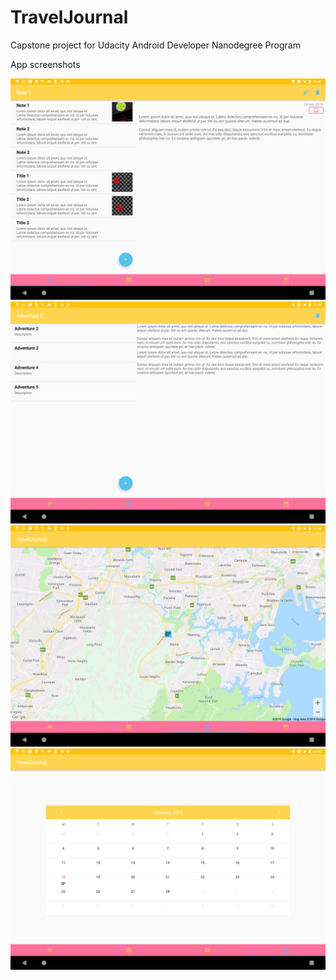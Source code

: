 # TravelJournal

Capstone project for Udacity Android Developer Nanodegree Program

App screenshots

![Notes screen](https://github.com/pirosl/udacity_photo/blob/master/screencap1.png)
![Adventure screen](https://github.com/pirosl/udacity_photo/blob/master/screencap2.png)
![Map screen](https://github.com/pirosl/udacity_photo/blob/master/screencap3.png)
![Calendar screen](https://github.com/pirosl/udacity_photo/blob/master/screencap4.png)
